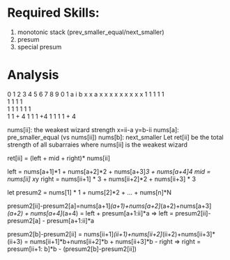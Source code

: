 # Required Skills:

1. monotonic stack (prev_smaller_equal/next_smaller)
2. presum
3. special presum

# Analysis

0 1 2 3 4 5 6 7 8 9 0 1
a i b
x x a x x x x x x x x x
1 1 1 1 1  
 1 1 1 1  
 1 1 1
1 1
1  
 1 1 + 4
1 1 1 +4
1 1 1 1 + 4

nums[ii]: the weakest wizard strength
x=ii-a
y=b-ii
nums[a]: pre_smaller_equal (vs nums[ii])
nums[b]: next_smaller
Let ret[ii] be the total strength of all subarraies where nums[ii] is the weakest wizard

ret[ii] = (left + mid + right)\* nums[ii]

left = nums[a+1]*1 + nums[a+2]*2 + nums[a+3]*3 + nums[a+4]*4
mid = nums[ii]* x*y
right = nums[ii+1] * 3 + nums[ii+2]*2 + nums[ii+3] \* 3

let presum2 = nums[1] * 1 + nums[2]*2 + ... + nums[n]\*N

presum2[ii]-presum2[a]=nums[a+1]_(a+1)+nums[a+2]_(a+2)+nums[a+3]_(a+2) + nums[a+4]_(a+4)
= left + presum[a+1:ii]*a
=> left = presum2[ii]-presum2[a] - presum[a+1:ii]*a

presum2[b]-presum2[ii] = nums[ii+1]_(ii+1)+nums[ii+2]_(ii+2)+nums[ii+3]*(ii+3)
= nums[ii+1]*b+nums[ii+2]*b + nums[ii+3]*b - right
=> right = presum[ii+1: b]\*b - (presum2[b]-presum2[ii])
